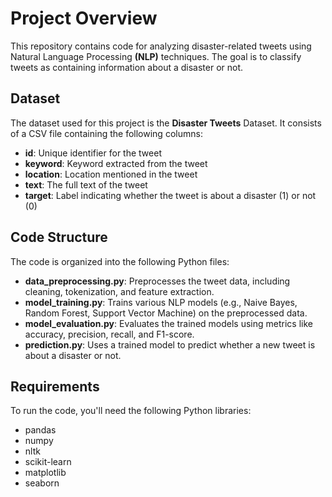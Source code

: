 # Project Overview
This repository contains code for analyzing disaster-related tweets using Natural Language Processing **(NLP)** techniques. The goal is to classify tweets as containing information about a disaster or not.

## Dataset
The dataset used for this project is the **Disaster Tweets** Dataset. It consists of a CSV file containing the following columns:

- **id**: Unique identifier for the tweet
- **keyword**: Keyword extracted from the tweet
- **location**: Location mentioned in the tweet
- **text**: The full text of the tweet
- **target**: Label indicating whether the tweet is about a disaster (1) or not (0)

## Code Structure
The code is organized into the following Python files:

- **data_preprocessing.py**: Preprocesses the tweet data, including cleaning, tokenization, and feature extraction.
- **model_training.py**: Trains various NLP models (e.g., Naive Bayes, Random Forest, Support Vector Machine) on the preprocessed data.
- **model_evaluation.py**: Evaluates the trained models using metrics like accuracy, precision, recall, and F1-score.
- **prediction.py**: Uses a trained model to predict whether a new tweet is about a disaster or not.

## Requirements
To run the code, you'll need the following Python libraries:

- pandas
- numpy
- nltk
- scikit-learn
- matplotlib
- seaborn
